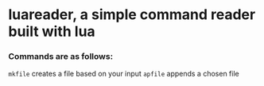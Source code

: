 # luareader, a simple command reader built with lua
### Commands are as follows:
`mkfile` creates a file based on your input
`apfile` appends a chosen file
